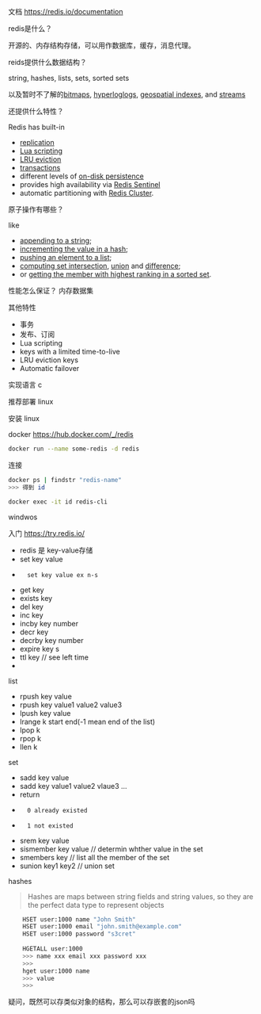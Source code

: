 文档
https://redis.io/documentation

redis是什么？

开源的、内存结构存储，可以用作数据库，缓存，消息代理。



reids提供什么数据结构？

string, hashes, lists, sets, sorted sets

以及暂时不了解的[bitmaps](https://redis.io/topics/data-types-intro#bitmaps), [hyperloglogs](https://redis.io/topics/data-types-intro#hyperloglogs), [geospatial indexes](https://redis.io/commands/geoadd), and [streams](https://redis.io/topics/streams-intro)



还提供什么特性？

Redis has built-in 
- [replication](https://redis.io/topics/replication) 
- [Lua scripting](https://redis.io/commands/eval)
- [LRU eviction](https://redis.io/topics/lru-cache)
- [transactions](https://redis.io/topics/transactions)
-  different levels of [on-disk persistence](https://redis.io/topics/persistence)
-  provides high availability via [Redis Sentinel](https://redis.io/topics/sentinel) 
-  automatic partitioning with [Redis Cluster](https://redis.io/topics/cluster-tutorial).



原子操作有哪些？

like 

- [appending to a string](https://redis.io/commands/append);
- [incrementing the value in a hash](https://redis.io/commands/hincrby); 
- [pushing an element to a list](https://redis.io/commands/lpush); 
- [computing set intersection](https://redis.io/commands/sinter), [union](https://redis.io/commands/sunion) and [difference](https://redis.io/commands/sdiff); 
- or [getting the member with highest ranking in a sorted set](https://redis.io/commands/zrangebyscore).


性能怎么保证？
内存数据集

其他特性

- 事务
- 发布、订阅
- Lua scripting
- keys with a limited time-to-live
- LRU eviction keys
- Automatic failover


实现语言
c

推荐部署
linux

安装
linux

docker
https://hub.docker.com/_/redis

```sh
docker run --name some-redis -d redis
```

连接

```sh
docker ps | findstr "redis-name"
>>> 得到 id

docker exec -it id redis-cli
```



windwos


入门
https://try.redis.io/

- redis 是 key-value存储
- 	set key value
- 		set key value ex n-s
- 	get key
- 	exists key
- 	del key
- 	inc key
- 	incby key number
- 	decr key
- 	decrby key number
- 	expire key s
- 	ttl key  // see left time
- 	

list 
- rpush key value
- 	rpush key value1 value2 value3
- lpush key value
- lrange k start end(-1 mean end of the list)
- lpop k
- rpop k
- llen k


set
- sadd key value
- 	sadd key value1 value2 vlaue3 ...
- 	return 
- 		0 already existed
- 		1 not existed
- srem key value
- sismember key value // determin whther value in the set 
- smembers key  // list all the member of the set
- sunion key1 key2 // union set


hashes
> Hashes are maps between string fields and string values, so they are the perfect data type to represent objects
> 

```sh
    HSET user:1000 name "John Smith"
    HSET user:1000 email "john.smith@example.com"
    HSET user:1000 password "s3cret"
    
    HGETALL user:1000
    >>> name xxx email xxx password xxx
    >>> 
	hget user:1000 name
	>>> value
	>>> 


```
疑问，既然可以存类似对象的结构，那么可以存嵌套的json吗
